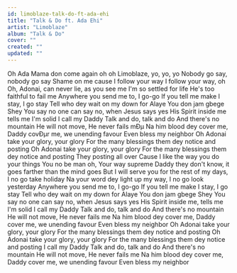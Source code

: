 ```yaml
---
id: limoblaze-talk-do-ft-ada-ehi
title: "Talk & Do ft. Ada Ehi"
artist: "Limoblaze"
album: "Talk & Do"
cover: ""
created: ""
updated: ""
---
```


Oh
Ada Mama don come again oh oh
Limoblaze, yo, yo, yo
Nobody go say, nobody go say
Shame on me cause I follow your way
I follow your way, oh
Oh, Adonai, can never lie, as you see me I'm so settled for life
He's too faithful to fail me
Anywhere you send me to, I go-go
If you tell me make I stay, I go stay
Tell who dey wait on my down for
Alaye You don jam gbege
Shey You say no one can say no, when Jesus says yes
His Spirit inside me tells me I'm solid
I call my Daddy
Talk and do, talk and do
And there's no mountain He will not move, He never fails mÐµ
Na him blood dey cover me, Daddy covÐµr me, we unending favour
Even bless my neighbor
Oh Adonai take your glory, your glory
For the many blessings them dey notice and posting
Oh Adonai take your glory, your glory
For the many blessings them dey notice and posting
They posting all over
Cause I like the way you do your things
You no be man oh, Your way supreme
Daddy they don't know, it goes farther than the mind goes
But I will serve you for the rest of my days, I no go take holiday
Na your word dey light up my way, I no go look yesterday
Anywhere you send me to, I go-go
If you tell me make I stay, I go stay
Tell who dey wait on my down for
Alaye You don jam gbege
Shey You say no one can say no, when Jesus says yes
His Spirit inside me, tells me I'm solid
I call my Daddy
Talk and do, talk and do
And there's no mountain He will not move, He never fails me
Na him blood dey cover me, Daddy cover me, we unending favour
Even bless my neighbor
Oh Adonai take your glory, your glory
For the many blessings them dey notice and posting
Oh Adonai take your glory, your glory
For the many blessings them dey notice and posting
I call my Daddy
Talk and do, talk and do
And there's no mountain He will not move, He never fails me
Na him blood dey cover me, Daddy cover me, we unending favour
Even bless my neighbor